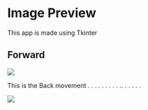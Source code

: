 # Image Preview

This app is made using Tkinter

## Forward

![](https://github.com/neelkantnewra/tkinter_neel/blob/main/project/ImagePreview/src/ezgif.com-gif-maker.gif)

This is the Back movement
.
.
.
.
.
.
.
.
.
..
.
.
.
.
.

![](https://github.com/neelkantnewra/tkinter_neel/blob/main/project/ImagePreview/src/ezgif.com-gif-maker%20(1).gif)



